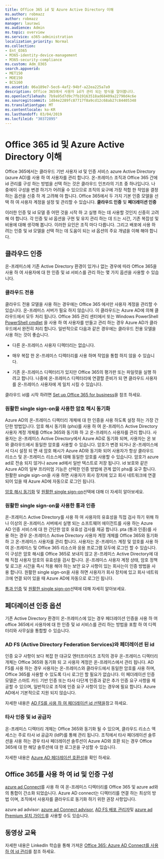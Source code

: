 ```yaml
---
title: Office 365 id 및 Azure Active Directory 이해
ms.author: robmazz
author: robmazz
manager: laurawi
ms.audience: Admin
ms.topic: overview
ms.service: o365-administration
localization_priority: Normal
ms.collection:
- Ent_O365
- M365-identity-device-management
- M365-security-compliance
ms.custom: Adm_O365
search.appverid:
- MET150
- MOE150
- BCS160
ms.assetid: 06a189e7-5ec6-4af2-94bf-a22ea225a7a9
description: Office 365에서 사용자 id가 관리 되는 방식을 알아봅니다.
ms.openlocfilehash: 7b9a95d7d9c7fb19163518ad68409a22790d4c6e
ms.sourcegitcommit: 1d84e2289fc87717f8a9cd12c68ab27c84405348
ms.translationtype: MT
ms.contentlocale: ko-KR
ms.lasthandoff: 03/04/2019
ms.locfileid: "30372895"
---
```

# <a name="understanding-office-365-identity-and-azure-active-directory"></a>Office 365 id 및 Azure Active Directory 이해

Office 365에서는 클라우드 기반 사용자 id 및 인증 서비스 azure Active Directory (azure AD)를 사용 하 여 사용자를 관리 합니다. 온-프레미스 조직과 Office 365 간에 id 관리를 구성 하는 방법을 선택 하는 것은 클라우드 인프라의 기초 중 하나입니다. 나중에이 구성을 변경 하기가 어려울 수 있으므로 조직의 요구에 가장 적합 한 작업을 결정 하는 옵션을 신중 하 게 고려해 야 합니다. Office 365에서 두 가지 기본 인증 모델을 선택 하 여 사용자 계정을 설정 및 관리할 수 있습니다. **클라우드 인증** 및 **페더레이션 인증**
  
이러한 인증 및 id 모델 중 어떤 것을 시작 하 고 실행 하는 데 사용할 것인지 신중히 고려해 야 합니다. 각 인증 및 id 옵션을 구현 및 유지 관리 하는 데 드는 시간, 기존 복잡성 및 비용에 대해 생각해 봅니다. 이러한 요인은 조직 마다 다릅니다. 그리고 배포에 사용 하려는 인증 및 id 모델을 선택 하는 데 도움이 되는 id 옵션의 주요 개념을 이해 해야 합니다.
  
## <a name="cloud-authentication"></a>클라우드 인증

온-프레미스에 기존 Active Directory 환경이 있거나 없는 경우에 따라 Office 365을 사용 하 여 사용자에 대 한 인증 및 id 서비스를 관리 하는 몇 가지 옵션을 사용할 수 있습니다.
  
### <a name="cloud-only"></a>클라우드 전용

클라우드 전용 모델을 사용 하는 경우에는 Office 365 에서만 사용자 계정을 관리할 수 있습니다. 온-프레미스 서버가 필요 하지 않습니다. 이 클라우드는 Azure AD에 의해 클라우드에서 모두 처리 됩니다. Office 365 관리 센터에서 또는 Windows PowerShell [PowerShell cmdlet](https://docs.microsoft.com/office365/enterprise/powershell/manage-office-365-with-office-365-powershell) 을 사용 하 여 사용자를 만들고 관리 하는 경우 Azure AD가 클라우드에서 완전히 처리 합니다. 일반적으로 다음과 같은 경우에는 클라우드 전용 모델을 사용 하는 것이 좋습니다. 
  
- 다른 온-프레미스 사용자 디렉터리는 없습니다.
    
- 매우 복잡 한 온-프레미스 디렉터리를 사용 하며 작업을 통합 하지 않을 수 있습니다.
    
- 기존 온-프레미스 디렉터리가 있지만 Office 365의 평가판 또는 파일럿을 실행 하려고 합니다. 나중에 온-프레미스 디렉터리에 연결할 준비가 되 면 클라우드 사용자를 온-프레미스 사용자에 게 일치 시킬 수 있습니다.
    
클라우드 id를 시작 하려면 [Set up Office 365 for business](https://support.office.com/article/6a3a29a0-e616-4713-99d1-15eda62d04fa)을 참조 하세요.
  
### <a name="password-hash-sync-with-seamless-single-sign-on"></a>원활한 single sign-on을 사용한 암호 해시 동기화

Azure AD의 온-프레미스 디렉터리 개체에 대 한 인증을 사용 하도록 설정 하는 가장 간단한 방법입니다. 암호 해시 동기화 (phs)를 사용 하 여 온-프레미스 Active Directory 사용자 계정 개체를 Office 365와 동기화 하 고 온-프레미스 사용자를 관리 합니다. 사용자는 온-프레미스 Active Directory에서 Azure AD로 동기화 되며, 사용자는 온 보와 클라우드에서 동일한 암호를 사용할 수 있습니다. 암호가 변경 되거나 온-프레미스에서 다시 설정 되 면 새 암호 해시가 Azure AD와 동기화 되어 사용자가 항상 클라우드 리소스 및 온-프레미스 리소스에 대해 동일한 암호를 사용할 수 있습니다. 암호가 azure ad로 전송 되지 않거나 azure ad에서 일반 텍스트로 저장 됩니다. id 보호와 같은 Azure AD의 일부 프리미엄 기능은 선택한 인증 방법에 관계 없이 phs를 요구 합니다. 원활한 single sign-on을 사용 하면 사용자가 회사 장치에 있고 회사 네트워크에 연결 되어 있을 때 Azure AD에 자동으로 로그인 됩니다.
  
[암호 해시 동기화](https://docs.microsoft.com/azure/security/azure-ad-choose-authn) 및 [원활한 single sign-on](https://docs.microsoft.com/azure/active-directory/connect/active-directory-aadconnect-sso)선택에 대해 더 자세히 알아보세요.
  
### <a name="pass-through-authentication-with-seamless-single-sign-on"></a>원활한 single sign-on을 사용한 통과 인증

온-프레미스 Active Directory를 사용 하 여 사용자의 유효성을 직접 검사 하기 위해 하나 이상의 온-프레미스 서버에서 실행 되는 소프트웨어 에이전트를 사용 하는 Azure AD 인증 서비스에 대 한 간단한 암호 유효성 검사를 제공 합니다. pta (통과 인증)를 사용 하는 경우 온-프레미스 Active Directory 사용자 계정 개체를 Office 365와 동기화 하 고 온-프레미스 사용자를 관리 합니다. 사용자는 온-프레미스 계정 및 암호를 사용 하 여 온-프레미스 및 Office 365 리소스와 응용 프로그램 모두에 로그인 할 수 있습니다. 이 구성은 암호 해시를 Office 365로 보내지 않고 온-프레미스 Active Directory에 대해 직접 사용자 암호의 유효성을 검사 합니다. 온-프레미스 사용자 계정 상태, 암호 정책 및 로그온 시간을 즉시 적용 해야 하는 보안 요구 사항이 있는 회사는이 인증 방법을 사용 합니다. 원활한 single sign-on을 사용 하면 사용자가 회사 장치에 있고 회사 네트워크에 연결 되어 있을 때 Azure AD에 자동으로 로그인 됩니다.
  
[통과 인증](https://docs.microsoft.com/azure/security/azure-ad-choose-authn) 및 [원활한 single sign-on](https://docs.microsoft.com/azure/active-directory/connect/active-directory-aadconnect-sso)선택에 대해 자세히 알아보세요.
  
## <a name="federated-authentication-options"></a>페더레이션 인증 옵션

기존 Active Directory 환경이 온-프레미스에 있는 경우 페더레이션 인증을 사용 하 여 office 365에서 사용자에 대 한 인증 및 id 서비스를 관리 하는 방법을 포함 하 여 디렉터리와 사무실을 통합할 수 있습니다.
  
### <a name="federated-identity-with-active-directory-federation-services-ad-fs"></a>AD FS (Active Directory Federation Services)와 페더레이션 된 id

인증 요구 사항이 보다 복잡 한 대규모 엔터프라이즈 조직의 경우 온-프레미스 디렉터리 개체는 Office 365와 동기화 되 고 사용자 계정은 온-프레미스에서 관리 됩니다. AD FS를 사용 하는 경우 사용자는 온-프레미스와 클라우드에서 동일한 암호를 사용 하며, Office 365를 사용할 수 있도록 다시 로그인 할 필요가 없습니다. 이 페더레이션 인증 모델은 스마트 카드 기반 인증 또는 타사 다단계 인증과 같은 추가 인증 요구 사항을 제공할 수 있으며, 일반적으로 조직에 인증 요구 사항이 있는 경우에 필요 합니다. Azure AD에서 기본적으로 지원 되지 않습니다.
  
자세한 내용은 [AD FS를 사용 하 여 페더레이션 id 선택을](https://docs.microsoft.com/azure/security/azure-ad-choose-authn)참고 하세요.
  
### <a name="third-party-authentication-and-identity-providers"></a>타사 인증 및 id 공급자

온-프레미스 디렉터리 개체는 Office 365와 동기화 될 수 있으며, 클라우드 리소스 액세스는 주로 타사 id 공급자 (IdP)를 통해 관리 됩니다. 조직에서 타사 페더레이션 솔루션을 사용 하는 경우 타사 페더레이션 솔루션이 Azure AD와 호환 되는 경우 Office 365에 대 한 해당 솔루션에 대 한 로그온을 구성할 수 있습니다.
  
자세한 내용은 [Azure AD 페더레이션 호환성](https://docs.microsoft.com/azure/active-directory/connect/active-directory-aadconnect-federation-compatibility)을 확인 하세요.
  
## <a name="configuring-identity-and-authentication-with-office-365"></a>Office 365를 사용 하 여 id 및 인증 구성

[azure ad Connect](https://docs.microsoft.com/azure/active-directory/connect/active-directory-aadconnect)를 사용 하 여 온-프레미스 디렉터리를 Office 365 및 azure ad와의 통합이 간소화 되었습니다. Azure AD connect는 디렉터리를 연결 하는 최상의 방법 이며, 조직에서 사용자를 클라우드로 동기화 하기 위한 권장 사항입니다.
  
azure ad advisor: [azure ad Connect advisor](https://aka.ms/aadconnectpwsync), [AD FS 배포 관리자](https://aka.ms/adfsguidance)및 [azure ad Premium 설치 가이드](https://aka.ms/aadpguidance)를 사용할 수도 있습니다.
  
## <a name="video-training"></a>동영상 교육

자세한 내용은 LinkedIn 학습을 통해 가져온 [Office 365: Azure AD Connect를 사용 하 여 id 관리](https://support.office.com/article/90991a1d-c0ab-479a-b413-35c9706f6fed.aspx)를 참조 하세요.
